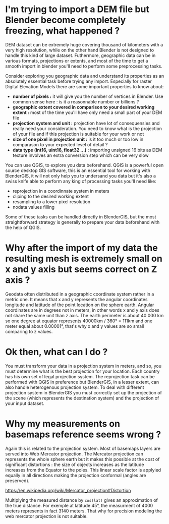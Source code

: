 # **I'm trying to import a DEM file but Blender become completely freezing, what happened ?**

DEM dataset can be extremely huge covering thousand of kilometers with a very high resolution, while on the other hand Blender is not designed to handle this kind of large dataset. Futhermore, geographic data can be in various formats, projections or extents, and most of the time to get a smooth import in blender you'll need to perform some preprocessing tasks.

Consider exploring you geographic data and understand its properties as an absolutely essential task before trying any import. Especially for raster Digital Elevation Models there are some important properties to know about:

* **number of pixels :** it will give you the number of vertices in Blender. Use common sense here : is it a reasonnable number or billions ?
* **geographic extent covered in comparison to your desired working extent :** most of the time you'll have only need a small part of your DEM file
* **projection system and unit :** projection have lot of consequensies and really need your consideration. You need to know what is the projection of your file and if this projection is suitable for your work or not
* **size of one pixel in projection unit :** is it too much or too low in comparason to your expected level of detail ?
* **data type (int16, uint16, float32 ...) :** importing unsigned 16 bits as DEM texture involves an extra conversion step which can be very slow


You can use QGIS, to explore you data beforehand. QGIS is a powerful open source desktop GIS software, this is an essential tool for working with BlenderGIS, it will not only help you to undersand you data but it's also a swiss knife able to perform any king of processing tasks you'll need like:

* reprojection in a coordinnate system in meters
* cliping to the desired working extent
* resampling to a lower pixel resolution
* nodata values filling

Some of these tasks can be handled directly in BlenderGIS, but the most straightforward strategy is generally to prepare your data beforehand with the help of QGIS.

# **Why after the import of my data the resulting mesh is extremely small on x and y axis but seems correct on Z axis ?**

Geodata often distributed in a geographic coordinate system rather in a metric one. It means that x and y represents the angular coordinates longitude and latitude of the point location on the sphere earth. Angular coordinates are in degrees not in meters, in other words x and y axis does not share the same unit than z axis. The earth perimeter is about 40 000 km so one degree at equator represents 40000km / 360° = 111km and one meter equal about 0.00001°, that's why x and y values are so small comparing to z values.

# **Ok then, what can I do ?**

You must transform your data in a projection system in meters, and so, you must determine what is the best projection for your location. Each country has his own set of legal projection system. The reprojection task can be performed with QGIS in preference but BlenderGIS, in a lesser extent, can also handle heterogenous projection system. To deal with different projection system in BlenderGIS you must correctly set up the projection of the scene (which represents the destination system) and the projection of your input dataset.

# **Why my measurements on basemaps reference seems wrong ?**

Again this is related to the projection system. Most of basemaps layers are served into Web Mercator projection. The Mercator projection can represents the whole sphere earth but it makes this possible at the cost of significant distortions : the size of objects increases as the latitude increases from the Equator to the poles. This linear scale factor is applyied equally in all directions making the projection conformal (angles are preserved).

https://en.wikipedia.org/wiki/Mercator_projection#Distortion

Multiplying the measured distance by `cos(lat)` gives an approximation of the true distance. For exemple at latitude 45°, the measurment of 4000 meters represents in fact 3140 meters. That why for precision modeling the web mercator projection is not suitable.